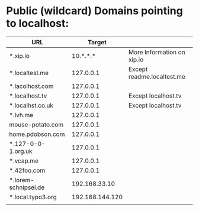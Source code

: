 # Public (wildcard) Domains pointing to localhost:


| URL                   | Target                |                       |
|-----------------------|-----------------------|-----------------------|
| *.xip.io              | 10.\*.\*.*            | More Information on xip.io |
| *.localtest.me        | 127.0.0.1             | Except readme.localtest.me |
| *.lacolhost.com       | 127.0.0.1             |                       |
| *.localhost.tv        | 127.0.0.1             | Except localhost.tv   |
| *.localhst.co.uk      | 127.0.0.1             | Except localhost.tv   |
| *.lvh.me              | 127.0.0.1             |                       |
| mouse-potato.com      | 127.0.0.1             |                       |
| home.pdobson.com      | 127.0.0.1             |                       |
| *.127-0-0-1.org.uk    | 127.0.0.1             |                       |
| *.vcap.me             | 127.0.0.1             |                       |
| *.42foo.com           | 127.0.0.1             |                       |
| *.lorem-schnipsel.de  | 192.168.33.10         |                       |
| *.local.typo3.org     | 192.168.144.120       |                       |
|                       |                       |                       |
